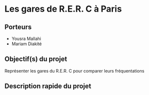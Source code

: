 # Les gares de R.E.R. C à Paris

## Porteurs

- Yousra Mallahi
- Mariam Diakité

## Objectif(s) du projet

Représenter les gares du R.E.R. C pour comparer leurs fréquentations

## Description rapide du projet


